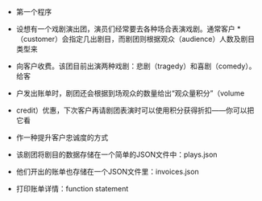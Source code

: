 * 第一个程序
* 设想有一个戏剧演出团，演员们经常要去各种场合表演戏剧。通常客户
*（customer）会指定几出剧目，而剧团则根据观众（audience）人数及剧目类型来
* 向客户收费。该团目前出演两种戏剧：悲剧（tragedy）和喜剧（comedy）。给客
* 户发出账单时，剧团还会根据到场观众的数量给出“观众量积分”（volume
* credit）优惠，下次客户再请剧团表演时可以使用积分获得折扣——你可以把它看
* 作一种提升客户忠诚度的方式

* 该剧团将剧目的数据存储在一个简单的JSON文件中：plays.json
* 他们开出的账单也存储在一个JSON文件里：invoices.json
* 打印账单详情：function statement